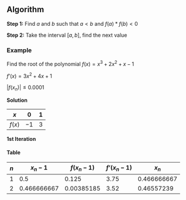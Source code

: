 ## Algorithm
**Step 1:** Find $a$ and $b$ such that $a < b$ and $f(a) * f(b) < 0$

**Step 2:** Take the interval $[a,b]$, find the next value

### Example
Find the root of the polynomial
$f(x) = x^3 + 2x^2 + x - 1$

$f’(x) = 3x^2 + 4x + 1$

$|f(x_n)| ≤ 0.0001$

**Solution**

| $x$    | $0$  | $1$ |
| ------ | ---- | --- |
| $f(x)$ | $-1$ | $3$    |

**1st Iteration**

#### Table
| $n$ | $x_n - 1$  | $f(x_n - 1)$ | $f’(x_n - 1)$ | $x_n$       |
| --- | ---------- | ------------ | ------------- | ----------- |
| $1$ | $0.5$        | $0.125$        | $3.75$          | $0.466666667$ |
| $2$ | $0.466666667$ | $0.00385185$         | $3.52$    | $0.46557239$            |            |
